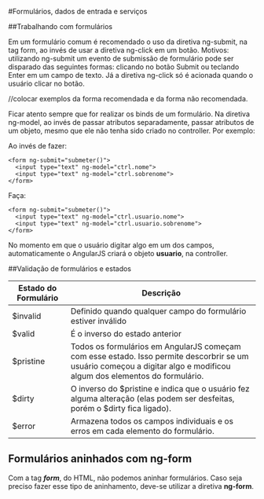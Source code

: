#Formulários, dados de entrada e serviços

##Trabalhando com formulários

Em um formulário comum é recomendado o uso da diretiva ng-submit, na tag
form, ao invés de usar a diretiva ng-click em um botão. Motivos:
utilizando ng-submit um evento de submissão de formulário pode ser
disparado das seguintes formas: clicando no botão Submit ou teclando
Enter em um campo de texto. Já a diretiva ng-click só é acionada quando
o usuário clicar no botão.

//colocar exemplos da forma recomendada e da forma não recomendada.

Ficar atento sempre que for realizar os binds de um formulário. Na
diretiva ng-model, ao invés de passar atributos separadamente, passar
atributos de um objeto, mesmo que ele não tenha sido criado no
controller. Por exemplo:

Ao invés de fazer: 

```
<form ng-submit="submeter()">
  <input type="text" ng-model="ctrl.nome">
  <input type="text" ng-model="ctrl.sobrenome"> 
</form>
``` 

Faça:
```
<form ng-submit="submeter()">
  <input type="text" ng-model="ctrl.usuario.nome">
  <input type="text" ng-model="ctrl.usuario.sobrenome"> 
</form> 
```

No momento em que o usuário digitar algo em um dos campos,
automaticamente o AngularJS criará o objeto **usuario**, na
controller.

##Validação de formulários e estados

Estado do Formulário | Descrição
-------------------- | -------------------------------------
$invalid | Definido quando qualquer campo do formulário estiver inválido
$valid | É o inverso do estado anterior
$pristine | Todos os formulários em AngularJS começam com esse estado. Isso permite descorbrir se um usuário começou a digitar algo e modificou algum dos elementos do formulário.
$dirty | O inverso do $pristine e indica que o usuário fez alguma alteração (elas podem ser desfeitas, porém o $dirty fica ligado).
$error | Armazena todos os campos individuais e os erros em cada elemento do formulário.

## Formulários aninhados com ng-form 

Com a tag ***form***, do HTML, não podemos aninhar formulários. Caso
seja preciso fazer esse tipo de aninhamento, deve-se utilizar a diretiva
**ng-form**.

